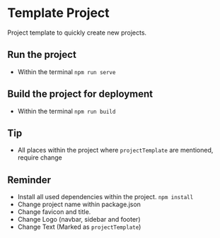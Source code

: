 # Template Project
Project template to quickly create new projects.
## Run the project
  - Within the terminal ```npm run serve```

## Build the project for deployment
  - Within the terminal ```npm run build```

## Tip
  - All places within the project where ```projectTemplate``` are mentioned, require change

## Reminder
  - Install all used dependencies within the project. ```npm install```
  - Change project name within package.json
  - Change favicon and title.
  - Change Logo (navbar, sidebar and footer)
  - Change Text (Marked as ```projectTemplate```) 

